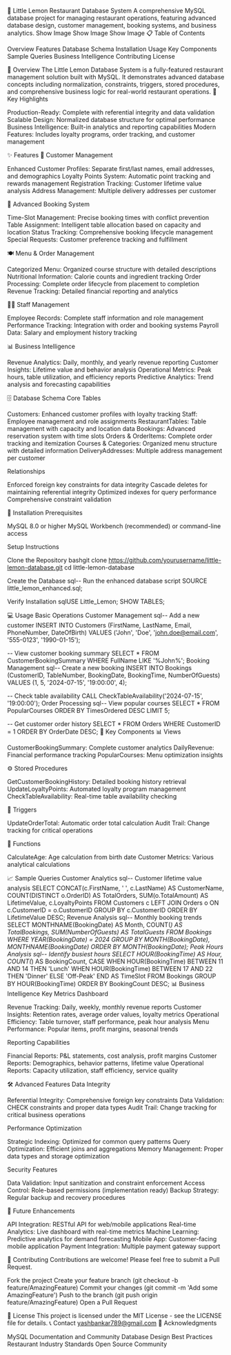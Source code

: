 🍋 Little Lemon Restaurant Database System
A comprehensive MySQL database project for managing restaurant operations, featuring advanced database design, customer management, booking systems, and business analytics.
Show Image
Show Image
Show Image
📋 Table of Contents

Overview
Features
Database Schema
Installation
Usage
Key Components
Sample Queries
Business Intelligence
Contributing
License

🎯 Overview
The Little Lemon Database System is a fully-featured restaurant management solution built with MySQL. It demonstrates advanced database concepts including normalization, constraints, triggers, stored procedures, and comprehensive business logic for real-world restaurant operations.
🎨 Key Highlights

Production-Ready: Complete with referential integrity and data validation
Scalable Design: Normalized database structure for optimal performance
Business Intelligence: Built-in analytics and reporting capabilities
Modern Features: Includes loyalty programs, order tracking, and customer management

✨ Features
👥 Customer Management

Enhanced Customer Profiles: Separate first/last names, email addresses, and demographics
Loyalty Points System: Automatic point tracking and rewards management
Registration Tracking: Customer lifetime value analysis
Address Management: Multiple delivery addresses per customer

📅 Advanced Booking System

Time-Slot Management: Precise booking times with conflict prevention
Table Assignment: Intelligent table allocation based on capacity and location
Status Tracking: Comprehensive booking lifecycle management
Special Requests: Customer preference tracking and fulfillment

🍽️ Menu & Order Management

Categorized Menu: Organized course structure with detailed descriptions
Nutritional Information: Calorie counts and ingredient tracking
Order Processing: Complete order lifecycle from placement to completion
Revenue Tracking: Detailed financial reporting and analytics

👨‍💼 Staff Management

Employee Records: Complete staff information and role management
Performance Tracking: Integration with order and booking systems
Payroll Data: Salary and employment history tracking

📊 Business Intelligence

Revenue Analytics: Daily, monthly, and yearly revenue reporting
Customer Insights: Lifetime value and behavior analysis
Operational Metrics: Peak hours, table utilization, and efficiency reports
Predictive Analytics: Trend analysis and forecasting capabilities

🗄️ Database Schema
Core Tables

Customers: Enhanced customer profiles with loyalty tracking
Staff: Employee management and role assignments
RestaurantTables: Table management with capacity and location data
Bookings: Advanced reservation system with time slots
Orders & OrderItems: Complete order tracking and itemization
Courses & Categories: Organized menu structure with detailed information
DeliveryAddresses: Multiple address management per customer

Relationships

Enforced foreign key constraints for data integrity
Cascade deletes for maintaining referential integrity
Optimized indexes for query performance
Comprehensive constraint validation

🚀 Installation
Prerequisites

MySQL 8.0 or higher
MySQL Workbench (recommended) or command-line access

Setup Instructions

Clone the Repository
bashgit clone https://github.com/yourusername/little-lemon-database.git
cd little-lemon-database

Create the Database
sql-- Run the enhanced database script
SOURCE little_lemon_enhanced.sql;

Verify Installation
sqlUSE Little_Lemon;
SHOW TABLES;


💻 Usage
Basic Operations
Customer Management
sql-- Add a new customer
INSERT INTO Customers (FirstName, LastName, Email, PhoneNumber, DateOfBirth) 
VALUES ('John', 'Doe', 'john.doe@email.com', '555-0123', '1990-01-15');

-- View customer booking summary
SELECT * FROM CustomerBookingSummary WHERE FullName LIKE '%John%';
Booking Management
sql-- Create a new booking
INSERT INTO Bookings (CustomerID, TableNumber, BookingDate, BookingTime, NumberOfGuests) 
VALUES (1, 5, '2024-07-15', '19:00:00', 4);

-- Check table availability
CALL CheckTableAvailability('2024-07-15', '19:00:00');
Order Processing
sql-- View popular courses
SELECT * FROM PopularCourses ORDER BY TimesOrdered DESC LIMIT 5;

-- Get customer order history
SELECT * FROM Orders WHERE CustomerID = 1 ORDER BY OrderDate DESC;
🔧 Key Components
📊 Views

CustomerBookingSummary: Complete customer analytics
DailyRevenue: Financial performance tracking
PopularCourses: Menu optimization insights

⚙️ Stored Procedures

GetCustomerBookingHistory: Detailed booking history retrieval
UpdateLoyaltyPoints: Automated loyalty program management
CheckTableAvailability: Real-time table availability checking

🔄 Triggers

UpdateOrderTotal: Automatic order total calculation
Audit Trail: Change tracking for critical operations

🧮 Functions

CalculateAge: Age calculation from birth date
Customer Metrics: Various analytical calculations

📈 Sample Queries
Customer Analytics
sql-- Customer lifetime value analysis
SELECT 
    CONCAT(c.FirstName, ' ', c.LastName) AS CustomerName,
    COUNT(DISTINCT o.OrderID) AS TotalOrders,
    SUM(o.TotalAmount) AS LifetimeValue,
    c.LoyaltyPoints
FROM Customers c
LEFT JOIN Orders o ON c.CustomerID = o.CustomerID
GROUP BY c.CustomerID
ORDER BY LifetimeValue DESC;
Revenue Analysis
sql-- Monthly booking trends
SELECT 
    MONTHNAME(BookingDate) AS Month,
    COUNT(*) AS TotalBookings,
    SUM(NumberOfGuests) AS TotalGuests
FROM Bookings
WHERE YEAR(BookingDate) = 2024
GROUP BY MONTH(BookingDate), MONTHNAME(BookingDate)
ORDER BY MONTH(BookingDate);
Peak Hours Analysis
sql-- Identify busiest hours
SELECT 
    HOUR(BookingTime) AS Hour,
    COUNT(*) AS BookingCount,
    CASE 
        WHEN HOUR(BookingTime) BETWEEN 11 AND 14 THEN 'Lunch'
        WHEN HOUR(BookingTime) BETWEEN 17 AND 22 THEN 'Dinner'
        ELSE 'Off-Peak'
    END AS TimeSlot
FROM Bookings
GROUP BY HOUR(BookingTime)
ORDER BY BookingCount DESC;
📊 Business Intelligence
Key Metrics Dashboard

Revenue Tracking: Daily, weekly, monthly revenue reports
Customer Insights: Retention rates, average order values, loyalty metrics
Operational Efficiency: Table turnover, staff performance, peak hour analysis
Menu Performance: Popular items, profit margins, seasonal trends

Reporting Capabilities

Financial Reports: P&L statements, cost analysis, profit margins
Customer Reports: Demographics, behavior patterns, lifetime value
Operational Reports: Capacity utilization, staff efficiency, service quality

🛠️ Advanced Features
Data Integrity

Referential Integrity: Comprehensive foreign key constraints
Data Validation: CHECK constraints and proper data types
Audit Trail: Change tracking for critical business operations

Performance Optimization

Strategic Indexing: Optimized for common query patterns
Query Optimization: Efficient joins and aggregations
Memory Management: Proper data types and storage optimization

Security Features

Data Validation: Input sanitization and constraint enforcement
Access Control: Role-based permissions (implementation ready)
Backup Strategy: Regular backup and recovery procedures

🚀 Future Enhancements

API Integration: RESTful API for web/mobile applications
Real-time Analytics: Live dashboard with real-time metrics
Machine Learning: Predictive analytics for demand forecasting
Mobile App: Customer-facing mobile application
Payment Integration: Multiple payment gateway support

🤝 Contributing
Contributions are welcome! Please feel free to submit a Pull Request.

Fork the project
Create your feature branch (git checkout -b feature/AmazingFeature)
Commit your changes (git commit -m 'Add some AmazingFeature')
Push to the branch (git push origin feature/AmazingFeature)
Open a Pull Request

📜 License
This project is licensed under the MIT License - see the LICENSE file for details.
📞 Contact
yashbankar789@gmail.com
🙏 Acknowledgments

MySQL Documentation and Community
Database Design Best Practices
Restaurant Industry Standards
Open Source Community
